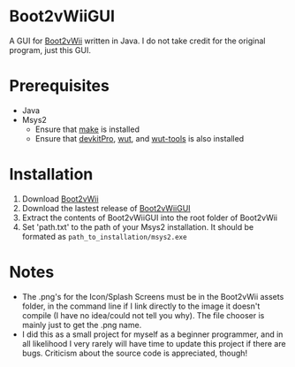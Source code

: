 # Boot2vWiiGUI
A GUI for [Boot2vWii](https://github.com/WiiDatabase/Boot2vWii) written in Java. I do not take credit for the original program, just this GUI.

# Prerequisites
- Java
- Msys2
  - Ensure that [make](https://packages.msys2.org/package/make) is installed
  - Ensure that [devkitPro](https://devkitpro.org/wiki/Getting_Started), [wut](https://github.com/devkitPro/wut), and [wut-tools](https://github.com/devkitPro/wut-tools) is also installed

# Installation
1. Download [Boot2vWii](https://github.com/WiiDatabase/Boot2vWii)
2. Download the lastest release of [Boot2vWiiGUI]()
3. Extract the contents of Boot2vWiiGUI into the root folder of Boot2vWii
4. Set 'path.txt' to the path of your Msys2 installation. It should be formated as
`path_to_installation/msys2.exe`

# Notes
- The .png's for the Icon/Splash Screens must be in the Boot2vWii assets folder, in the command line if I link directly to the image it doesn't compile (I have no idea/could not tell you why). The file chooser is mainly just to get the .png name.
- I did this as a small project for myself as a beginner programmer, and in all likelihood I very rarely will have time to update this project if there are bugs. Criticism about the source code is appreciated, though!
